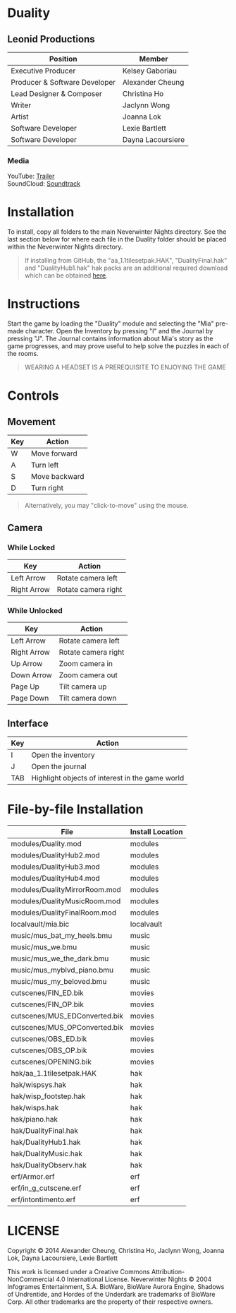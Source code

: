 # Duality
## Leonid Productions
Position 			| Member
--- 				| ---
Executive Producer 		| Kelsey Gaboriau
Producer & Software Developer 	| Alexander Cheung
Lead Designer & Composer 	| Christina Ho
Writer 				| Jaclynn Wong
Artist 				| Joanna Lok
Software Developer 		| Lexie Bartlett
Software Developer 		| Dayna Lacoursiere

### Media
YouTube: [Trailer](https://www.youtube.com/watch?v=A9YRAxIX4l0)  
SoundCloud: [Soundtrack](https://soundcloud.com/leonid-pro/sets/duality-official-soundtrack)

# Installation

To install, copy all folders to the main Neverwinter Nights directory. See the last section below for where each file in the Duality folder should be placed within the Neverwinter Nights directory.

> If installing from GitHub, the "aa_1.1tilesetpak.HAK", "DualityFinal.hak" and "DualityHub1.hak" hak packs are an additional required download which can be obtained [here](http://www.ualberta.ca/~atcheung/downloads/CMPUT_250_Duality/).

# Instructions

Start the game by loading the "Duality" module and selecting the "Mia" pre-made
character. Open the Inventory by pressing "I" and the Journal by pressing "J". 
The Journal contains information about Mia's story as the game progresses, and
may prove useful to help solve the puzzles in each of the rooms. 

> WEARING A HEADSET IS A PREREQUISITE TO ENJOYING THE GAME

# Controls

## Movement
Key 	| Action
--- 	| ---
W 	| Move forward
A 	| Turn left
S 	| Move backward
D 	| Turn right

> Alternatively, you may "click-to-move" using the mouse.

## Camera
### While Locked
Key 		| Action
--- 		| ---
Left Arrow 	| Rotate camera left
Right Arrow 	| Rotate camera right

### While Unlocked
Key 		| Action
--- 		| ---
Left Arrow 	| Rotate camera left
Right Arrow 	| Rotate camera right
Up Arrow 	| Zoom camera in
Down Arrow 	| Zoom camera out
Page Up 	| Tilt camera up
Page Down 	| Tilt camera down

## Interface
Key 	| Action
--- 	| ---
I 	| Open the inventory
J 	| Open the journal
TAB 	| Highlight objects of interest in the game world

# File-by-file Installation
File 				| Install Location
--- 				| ---
modules/Duality.mod		| modules
modules/DualityHub2.mod		| modules
modules/DualityHub3.mod		| modules
modules/DualityHub4.mod		| modules
modules/DualityMirrorRoom.mod	| modules
modules/DualityMusicRoom.mod 	| modules
modules/DualityFinalRoom.mod 	| modules
localvault/mia.bic 		| localvault
music/mus_bat_my_heels.bmu 	| music
music/mus_we.bmu 		| music
music/mus_we_the_dark.bmu 	| music
music/mus_myblvd_piano.bmu 	| music
music/mus_my_beloved.bmu 	| music
cutscenes/FIN_ED.bik 		| movies
cutscenes/FIN_OP.bik 		| movies
cutscenes/MUS_EDConverted.bik 	| movies
cutscenes/MUS_OPConverted.bik 	| movies
cutscenes/OBS_ED.bik 		| movies
cutscenes/OBS_OP.bik 		| movies
cutscenes/OPENING.bik 		| movies
hak/aa_1.1tilesetpak.HAK 	| hak
hak/wispsys.hak 		| hak
hak/wisp_footstep.hak 		| hak
hak/wisps.hak 			| hak
hak/piano.hak 			| hak
hak/DualityFinal.hak 		| hak
hak/DualityHub1.hak 		| hak
hak/DualityMusic.hak 		| hak
hak/DualityObserv.hak 		| hak
erf/Armor.erf 			| erf
erf/in_g_cutscene.erf 		| erf
erf/intontimento.erf 		| erf

# LICENSE

Copyright © 2014 Alexander Cheung, Christina Ho, Jaclynn Wong, Joanna Lok, Dayna Lacoursiere, Lexie Bartlett

This work is licensed under a Creative Commons Attribution-NonCommercial 4.0 International License. 
Neverwinter Nights © 2004 Infogrames Entertainment, S.A. BioWare, BioWare Aurora Engine, Shadows of Undrentide, and Hordes of the Underdark are trademarks of BioWare Corp. All other trademarks are the property of their respective owners. 
